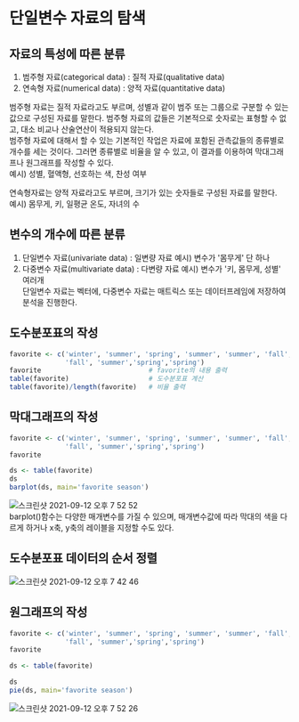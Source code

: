 # 단일변수 자료의 탐색
## 자료의 특성에 따른 분류
1. 범주형 자료(categorical data) : 질적 자료(qualitative data)  
2. 연속형 자료(numerical data) : 양적 자료(quantitative data)  
  
범주형 자료는 질적 자료라고도 부르며, 성별과 같이 범주 또는 그룹으로 구분할 수 있는 값으로 구성된 자료를 말한다. 범주형 자료의 값들은 기본적으로 숫자로는 표형할 수 없고, 대소 비교나 산술연산이 적용되지 않는다.  
범주형 자료에 대해서 할 수 있는 기본적인 작업은 자료에 포함된 관측값들의 종류별로 개수를 세는 것이다. 그러면 종류별로 비율을 알 수 있고, 이 결과를 이용하여 막대그래프나 원그래프를 작성할 수 있다.  
예시) 성별, 혈액형, 선호하는 색, 찬성 여부  
  
연속형자료는 양적 자료라고도 부르며, 크기가 있는 숫자들로 구성된 자료를 말한다.  
예시) 몸무게, 키, 일평균 온도, 자녀의 수

## 변수의 개수에 따른 분류
1. 단일변수 자료(univariate data) : 일변량 자료  예시) 변수가 '몸무게' 단 하나  
2. 다중변수 자료(multivariate data) : 다변량 자료  예시) 변수가 '키, 몸무게, 성별' 여러개  
단일변수 자료는 벡터에, 다중변수 자료는 매트릭스 또는 데이터프레임에 저장하여 분석을 진행한다.  

## 도수분포표의 작성
```R
favorite <- c('winter', 'summer', 'spring', 'summer', 'summer', 'fall',
              'fall', 'summer','spring','spring')
favorite                           # favorite의 내용 출력
table(favorite)                    # 도수분포표 계산
table(favorite)/length(favorite)   # 비율 출력
```

## 막대그래프의 작성
```R
favorite <- c('winter', 'summer', 'spring', 'summer', 'summer', 'fall',
              'fall', 'summer','spring','spring')
favorite

ds <- table(favorite)
ds
barplot(ds, main='favorite season')
```
![스크린샷 2021-09-12 오후 7 52 52](https://user-images.githubusercontent.com/86886489/132984789-00746279-b0c8-4e10-991b-cb89a3a0b740.png)  
barplot()함수는 다양한 매개변수를 가질 수 있으며, 매개변수값에 따라 막대의 색을 다르게 하거나 x축, y축의 레이블을 지정할 수도 있다.  

## 도수분포표 데이터의 순서 정렬
![스크린샷 2021-09-12 오후 7 42 46](https://user-images.githubusercontent.com/86886489/132984504-e57a939e-17a9-47aa-9f71-785e2f14cad4.png)

## 원그래프의 작성
```R
favorite <- c('winter', 'summer', 'spring', 'summer', 'summer', 'fall',
              'fall', 'summer','spring','spring')
favorite

ds <- table(favorite)

ds
pie(ds, main='favorite season')
```
![스크린샷 2021-09-12 오후 7 52 26](https://user-images.githubusercontent.com/86886489/132984779-6624696d-cbfd-410f-9253-9a06719d8e07.png)
